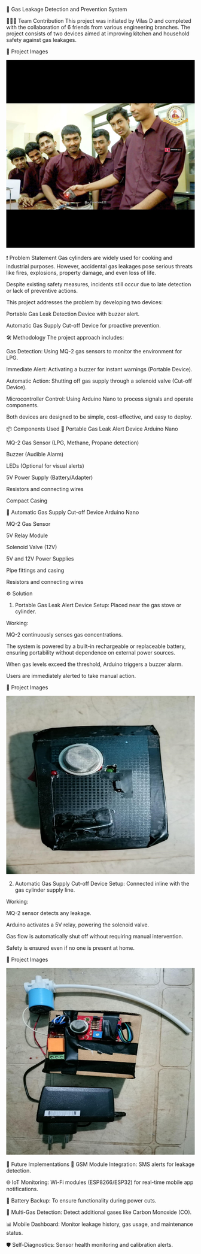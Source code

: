 🚨 Gas Leakage Detection and Prevention System

🧑‍🤝‍🧑 Team Contribution
This project was initiated by Vilas D and completed with the collaboration of 6 friends from various engineering branches.
The project consists of two devices aimed at improving kitchen and household safety against gas leakages.

📸 Project Images

![image alt](https://github.com/Vilasbd/Gas-leakage-detection-project-/blob/020af5dbe7271a4b4d05353a94e742341e0a2762/Picture3.jpg)

❗ Problem Statement
Gas cylinders are widely used for cooking and industrial purposes.
However, accidental gas leakages pose serious threats like fires, explosions, property damage, and even loss of life.

Despite existing safety measures, incidents still occur due to late detection or lack of preventive actions.

This project addresses the problem by developing two devices:

Portable Gas Leak Detection Device with buzzer alert.

Automatic Gas Supply Cut-off Device for proactive prevention.

🛠️ Methodology
The project approach includes:

Gas Detection: Using MQ-2 gas sensors to monitor the environment for LPG.

Immediate Alert: Activating a buzzer for instant warnings (Portable Device).

Automatic Action: Shutting off gas supply through a solenoid valve (Cut-off Device).

Microcontroller Control: Using Arduino Nano to process signals and operate components.

Both devices are designed to be simple, cost-effective, and easy to deploy.

📦 Components Used
🔹 Portable Gas Leak Alert Device
Arduino Nano

MQ-2 Gas Sensor (LPG, Methane, Propane detection)

Buzzer (Audible Alarm)

LEDs (Optional for visual alerts)

5V Power Supply (Battery/Adapter)

Resistors and connecting wires

Compact Casing

🔹 Automatic Gas Supply Cut-off Device
Arduino Nano

MQ-2 Gas Sensor

5V Relay Module

Solenoid Valve (12V)

5V and 12V Power Supplies

Pipe fittings and casing

Resistors and connecting wires

⚙️ Solution
1. Portable Gas Leak Alert Device
Setup: Placed near the gas stove or cylinder.

Working:

MQ-2 continuously senses gas concentrations.

The system is powered by a built-in rechargeable or replaceable battery, ensuring portability without dependence on external power sources.

When gas levels exceed the threshold, Arduino triggers a buzzer alarm.

Users are immediately alerted to take manual action.

📸 Project Images

![image alt](https://github.com/Vilasbd/Gas-leakage-detection-project-/blob/a3fe398d6dc00bff25c3b5c2e019f066d88c9fef/Picture1.jpg)

2. Automatic Gas Supply Cut-off Device
Setup: Connected inline with the gas cylinder supply line.

Working:

MQ-2 sensor detects any leakage.

Arduino activates a 5V relay, powering the solenoid valve.

Gas flow is automatically shut off without requiring manual intervention.

Safety is ensured even if no one is present at home.

📸 Project Images

![image alt](https://github.com/Vilasbd/Gas-leakage-detection-project-/blob/5e89e78153fd0402fa26ec980688686541d1fd49/Picture2.jpg)

🚀 Future Implementations
📱 GSM Module Integration: SMS alerts for leakage detection.

🌐 IoT Monitoring: Wi-Fi modules (ESP8266/ESP32) for real-time mobile app notifications.

🔋 Battery Backup: To ensure functionality during power cuts.

🧪 Multi-Gas Detection: Detect additional gases like Carbon Monoxide (CO).

📊 Mobile Dashboard: Monitor leakage history, gas usage, and maintenance status.

🛡️ Self-Diagnostics: Sensor health monitoring and calibration alerts.

